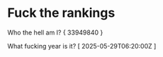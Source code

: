 # Fuck the rankings

Who the hell am I?
{ 33949840 }

What fucking year is it?
[ 2025-05-29T06:20:00Z ]

